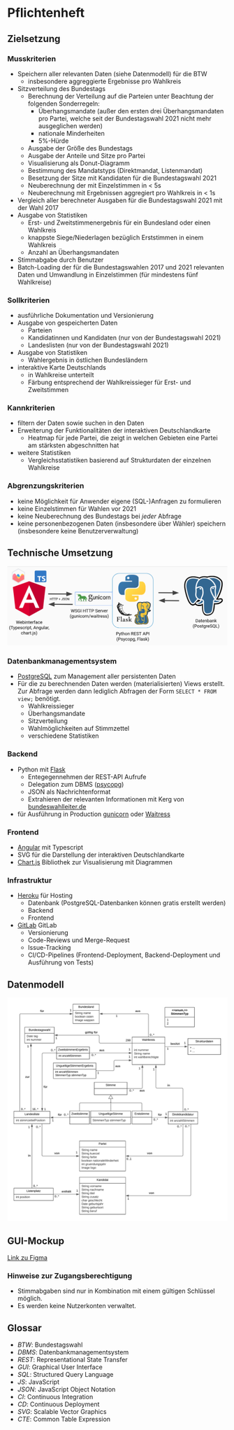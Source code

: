 # Pflichtenheft

## Zielsetzung

### Musskriterien
- Speichern aller relevanten Daten (siehe Datenmodell) für die BTW
  - insbesondere aggreggierte Ergebnisse pro Wahlkreis
- Sitzverteilung des Bundestags
  - Berechnung der Verteilung auf die Parteien unter Beachtung der folgenden Sonderregeln:
    - Überhangsmandate (außer den ersten drei Überhangsmandaten pro Partei, welche seit der Bundestagswahl 2021 nicht mehr ausgeglichen werden)
    - nationale Minderheiten
    - 5%-Hürde
  - Ausgabe der Größe des Bundestags
  - Ausgabe der Anteile und Sitze pro Partei
  - Visualisierung als Donut-Diagramm
  - Bestimmung des Mandatstyps (Direktmandat, Listenmandat)
  - Besetzung der Sitze mit Kandidaten für die Bundestagswahl 2021
  - Neuberechnung der mit Einzelstimmen in < 5s
  - Neuberechnung mit Ergebnissen aggregiert pro Wahlkreis in < 1s
- Vergleich aller berechneter Ausgaben für die Bundestagswahl 2021 mit der Wahl 2017
- Ausgabe von Statistiken
  - Erst- und Zweitstimmenergebnis für ein Bundesland oder einen Wahlkreis
  - knappste Siege/Niederlagen bezüglich Erststimmen in einem Wahlkreis
  - Anzahl an Überhangsmandaten
- Stimmabgabe durch Benutzer
- Batch-Loading der für die Bundestagswahlen 2017 und 2021 relevanten Daten und Umwandlung in Einzelstimmen (für mindestens fünf Wahlkreise)

### Sollkriterien
- ausführliche Dokumentation und Versionierung
- Ausgabe von gespeicherten Daten
  - Parteien
  - Kandidatinnen und Kandidaten (nur von der Bundestagswahl 2021)
  - Landeslisten (nur von der Bundestagswahl 2021)
- Ausgabe von Statistiken
  - Wahlergebnis in östlichen Bundesländern
- interaktive Karte Deutschlands
  - in Wahlkreise unterteilt
  - Färbung entsprechend der Wahlkreissieger für Erst- und Zweitstimmen

### Kannkriterien
- filtern der Daten sowie suchen in den Daten
- Erweiterung der Funktionalitäten der interaktiven Deutschlandkarte
  - Heatmap für jede Partei, die zeigt in welchen Gebieten eine Partei am 
    stärksten abgeschnitten hat
- weitere Statistiken
  - Vergleichsstatistiken basierend auf Strukturdaten der einzelnen Wahlkreise

### Abgrenzungskriterien
- keine Möglichkeit für Anwender eigene (SQL-)Anfragen zu formulieren
- keine Einzelstimmen für Wahlen vor 2021
- keine Neuberechnung des Bundestags bei *jeder* Abfrage
- keine personenbezogenen Daten (insbesondere über Wähler) speichern (insbesondere keine Benutzerverwaltung)

## Technische Umsetzung

![Techstack](TechStack.png)

### Datenbankmanagementsystem
- [PostgreSQL](https://www.postgresql.org/) zum Management aller persistenten 
  Daten
- Für die zu berechnenden Daten werden (materialisierten) Views erstellt. Zur Abfrage werden dann lediglich Abfragen der Form ```SELECT * FROM view;``` benötigt.
  - Wahlkreissieger
  - Überhangsmandate
  - Sitzverteilung
  - Wahlmöglichkeiten auf Stimmzettel
  - verschiedene Statistiken

### Backend
- Python mit [Flask](https://flask.palletsprojects.com/en/2.0.x/)
  - Entegegennehmen der REST-API Aufrufe
  - Delegation zum DBMS ([psycopg](https://www.psycopg.org/))
  - JSON als Nachrichtenformat
  - Extrahieren der relevanten Informationen mit Kerg von [bundeswahlleiter.de](https://www.bundeswahlleiter.de/)
- für Ausführung in Production [gunicorn](https://gunicorn.org/) oder [Waitress](https://github.com/Pylons/waitress)

### Frontend
- [Angular](https://www.angular.io/) mit Typescript
- SVG für die Darstellung der interaktiven Deutschlandkarte
- [Chart.js](https://www.chartjs.org/) Bibliothek zur Visualisierung mit Diagrammen

### Infrastruktur
- [Heroku](https://www.nginx.com/) für Hosting
  - Datenbank (PostgreSQL-Datenbanken können gratis erstellt werden)
  - Backend
  - Frontend
- [GitLab](https://about.gitlab.com/de-de/) GitLab
  - Versionierung
  - Code-Reviews und Merge-Request
  - Issue-Tracking
  - CI/CD-Pipelines (Frontend-Deployment, Backend-Deployment und Ausführung von Tests)

## Datenmodell

![UML-Entwurf](datenmodell.png)

## GUI-Mockup
[Link zu Figma](https://www.figma.com/file/mWyTVjiFh8bLU6Wr6T6HrN/Datenbankenprojekt?node-id=0%3A1)

### Hinweise zur Zugangsberechtigung

- Stimmabgaben sind nur in Kombination mit einem gültigen Schlüssel möglich.
- Es werden keine Nutzerkonten verwaltet.

## Glossar
 - *BTW*: Bundestagswahl
 - *DBMS*: Datenbankmanagementsystem
 - *REST*: Representational State Transfer
 - *GUI*: Graphical User Interface
 - *SQL*: Structured Query Language
 - *JS*: JavaScript
 - *JSON*: JavaScript Object Notation
 - *CI*: Continuous Integration
 - *CD*: Continuous Deployment
 - *SVG*: Scalable Vector Graphics
 - *CTE*: Common Table Expression